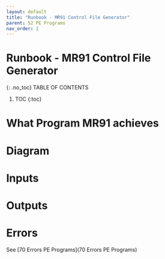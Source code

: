 ```yaml
---
layout: default
title: "Runbook - MR91 Control File Generator"
parent: 52 PE Programs
nav_order: 1
---
```


# Runbook - MR91 Control File Generator
{: .no_toc}
TABLE OF CONTENTS 
1. TOC
{:toc}  


# What Program MR91 achieves



# Diagram



# Inputs




# Outputs



# Errors
See [70 Errors PE Programs](70 Errors PE Programs)
